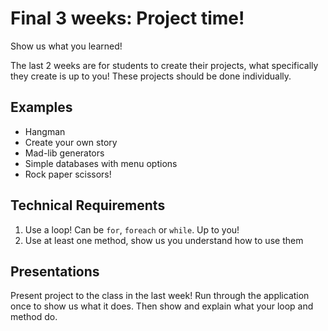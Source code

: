 # Final 3 weeks: Project time!
Show us what you learned!

The last 2 weeks are for students to create their projects, what specifically they create is up to you! These projects should be done individually.

## Examples
- Hangman
- Create your own story
- Mad-lib generators
- Simple databases with menu options
- Rock paper scissors!

## Technical Requirements
1. Use a loop! Can be `for`, `foreach` or `while`. Up to you!
1. Use at least one method, show us you understand how to use them

## Presentations
Present project to the class in the last week! Run through the application once to show us what it does. Then show and explain what your loop and method do.
